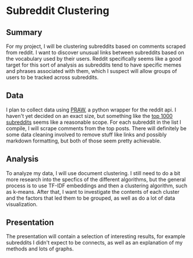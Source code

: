 # Subreddit Clustering

## Summary
For my project, I will be clustering subreddits based on comments scraped from reddit. I want to discover
unusual links between subreddits based on the vocabulary used by their users. Reddit specifically seems like
a good target for this sort of analysis as subreddits tend to have specific memes and phrases associated with them,
which I suspect will allow groups of users to be tracked across subreddits.

## Data
I plan to collect data using [PRAW](https://github.com/praw-dev/praw), a python wrapper for the reddit api.
I haven't yet decided on an exact size, but something like the [top 1000 subreddits](https://www.reddit.com/best/communities/1/)
seems like a reasonable scope. For each subreddit in the list I compile, I will scrape comments from the top posts.
There will definitely be some data cleaning involved to remove stuff like links and possibly markdown formatting,
but both of those seem pretty achievable.

## Analysis
To analyze my data, I will use document clustering. I still need to do a bit more research into the specfics of the different algorithms,
but the general process is to use TF-IDF embeddings and then a clustering algorithm, such as k-means. After that, I want to investigate
the contents of each cluster and the factors that led them to be grouped, as well as do a lot of data visualization.

## Presentation
The presentation will contain a selection of interesting results, for example subreddits I didn't expect to be connects,
as well as an explanation of my methods and lots of graphs.
